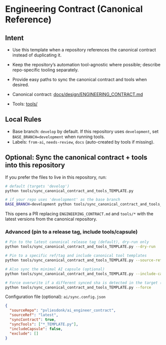 # Engineering Contract (Canonical Reference)

## Intent

- Use this template when a repository references the canonical contract instead of duplicating it.
- Keep the repository’s automation tool-agnostic where possible; describe repo-specific tooling separately.
- Provide easy paths to sync the canonical contract and tools when desired.

- Canonical contract: [docs/design/ENGINEERING_CONTRACT.md](https://github.com/pvliesdonk/ai_engineer_contract/blob/main/docs/design/ENGINEERING_CONTRACT.md)
- Tools: [tools/](https://github.com/pvliesdonk/ai_engineer_contract/tree/main/tools)

## Local Rules

- Base branch: `develop` by default. If this repository uses `development`, set `BASE_BRANCH=development` when running tools.
- Labels: `from-ai`, `needs-review`, `docs` (auto-created by tools if missing).

## Optional: Sync the canonical contract + tools into this repository

If you prefer the files to live in this repository, run:

```bash
# default (targets 'develop')
python tools/sync_canonical_contract_and_tools_TEMPLATE.py

# if your repo uses 'development' as the base branch
BASE_BRANCH=development python tools/sync_canonical_contract_and_tools_TEMPLATE.py
```

This opens a PR replacing `ENGINEERING_CONTRACT.md` and `tools/*` with the latest versions from the canonical repository.

### Advanced (pin to a release tag, include tools/capsule)

```bash
# Pin to the latest canonical release tag (default), dry-run only
python tools/sync_canonical_contract_and_tools_TEMPLATE.py --dry-run

# Pin to a specific ref/tag and include canonical tool templates
python tools/sync_canonical_contract_and_tools_TEMPLATE.py --source-ref ai_engineer_contract-v2.1.1 --include-tools

# Also sync the minimal AI capsule (optional)
python tools/sync_canonical_contract_and_tools_TEMPLATE.py --include-capsule

# Force overwrite if a different synced sha is detected in the target (use with care)
python tools/sync_canonical_contract_and_tools_TEMPLATE.py --force
```

Configuration file (optional): `ai/sync.config.json`

```json
{
  "sourceRepo": "pvliesdonk/ai_engineer_contract",
  "sourceRef": "latest",
  "syncContract": true,
  "syncTools": ["*_TEMPLATE.py"],
  "includeCapsule": false,
  "exclude": []
}
```
